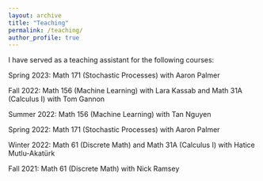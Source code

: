 ```yaml
---
layout: archive
title: "Teaching"
permalink: /teaching/
author_profile: true
---
```


I have served as a teaching assistant for the following courses:

Spring 2023: Math 171 (Stochastic Processes) with Aaron Palmer


Fall 2022: Math 156 (Machine Learning) with Lara Kassab and Math 31A (Calculus I) with Tom Gannon


Summer 2022: Math 156 (Machine Learning) with Tan Nguyen


Spring 2022: Math 171 (Stochastic Processes) with Aaron Palmer


Winter 2022: Math 61 (Discrete Math)  and Math 31A (Calculus I) with Hatice Mutlu-Akatürk


Fall 2021: Math 61 (Discrete Math) with Nick Ramsey